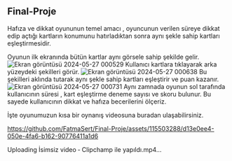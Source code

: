 ## Final-Proje
Hafıza ve dikkat oyununun temel amacı , oyuncunun verilen süreye dikkat edip açtığı kartların konumunu hatırladıktan sonra aynı şekle sahip kartları eşleştirmesidir.

Oyunun ilk ekranında bütün kartlar aynı görsele sahip şekilde gelir.
![Ekran görüntüsü 2024-05-27 000529](https://github.com/FatmaSert/Final-Proje/assets/115503288/d1837315-47fa-4d27-9ea4-bca5c2a5d77e)
Kullanıcı kartlara tıklayarak arka yüzeydeki şekilleri görür.
![Ekran görüntüsü 2024-05-27 000638](https://github.com/FatmaSert/Final-Proje/assets/115503288/f6813ae8-e1d4-41a8-9af6-3654fdf5ba31)
Bu şekilleri aklında tutarak aynı şekle sahip kartları eşleştirir ve puan kazanır.
![Ekran görüntüsü 2024-05-27 000731](https://github.com/FatmaSert/Final-Proje/assets/115503288/f4c6d18a-b6f3-40f4-bc93-33b3b814bdef)
Aynı zamnada oyunun sol tarafında kullanıcının süresi , kart eşleştirme deneme sayısı ve skoru bulunur.
Bu sayede kullanıcının dikkat ve hafıza becerilerini ölçeriz.

İşte oyunumuzun kısa bir oynanış videosuna buradan ulaşabilirsiniz.

https://github.com/FatmaSert/Final-Proje/assets/115503288/d13e0ee4-050e-4fa6-b162-90776411a1d6





Uploading İsimsiz video ‐ Clipchamp ile yapıldı.mp4…

